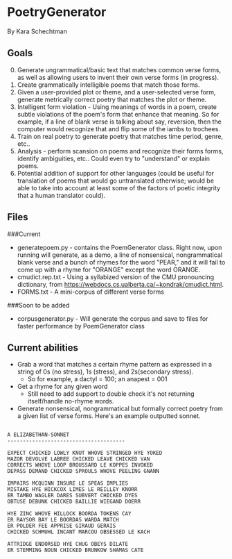 # PoetryGenerator

By Kara Schechtman

Goals
-----
0. Generate ungrammatical/basic text that matches common verse forms, as well as allowing users to invent their own verse forms (in progress).
1. Create grammatically intelligible poems that match those forms.
2. Given a user-provided plot or theme, and a user-selected verse form, generate metrically correct poetry that matches the plot or theme.
3. Intelligent form violation - Using meanings of words in a poem, create subtle violations of the poem's form that enhance that meaning. So for example, if a line of blank verse is talking about say, reversion, then the computer would recognize that and flip some of the iambs to trochees.
4. Train on real poetry to generate poetry that matches time period, genre, etc..
5. Analysis - perform scansion on poems and recognize their forms forms, identify ambiguities, etc.. Could even try to "understand" or explain poems.
6. Potential addition of support for other languages (could be useful for translation of poems that would go untranslated otherwise; would be able to take into account at least some of the factors of poetic integrity that a human translator could).

Files
-----

###Current
- generatepoem.py - contains the PoemGenerator class. Right now, upon running will generate, as a demo, a line of nonsensical, nongrammatical blank verse and a bunch of rhymes for the word "PEAR," and it will fail to come up with a rhyme for "ORANGE" except the word ORANGE.
- cmudict.rep.txt - Using a syllabized version of the CMU pronouncing dictionary, from https://webdocs.cs.ualberta.ca/~kondrak/cmudict.html.
- FORMS.txt - A mini-corpus of different verse forms

###Soon to be added
- corpusgenerator.py - Will generate the corpus and save to files for faster performance by PoemGenerator class

Current abilities
-----------------
- Grab a word that matches a certain rhyme pattern as expressed in a string of 0s (no stress), 1s (stress), and 2s(secondary stress).
    - So for example, a dactyl = 100; an anapest = 001
- Get a rhyme for any given word
    - Still need to add support to double check it's not returning itself/handle no-rhyme words.
- Generate nonsensical, nongrammatical but formally correct poetry from a given list of verse forms. Here's an example outputted sonnet.

```

A ELIZABETHAN-SONNET
--------------------------------------

EXPECT CHICKED LOWLY KNUT WHOVE STRINGED HYE YOKED
MAZOR DEVOLVE LABREE CHICKED LEAVE CHICKED VAN
CORRECTS WHOVE LOOP BROUSSARD LE KOPPES INVOKED
DEPASS DEMAND CHICKED SPROULS WHOVE PEELING GNANN

IMPAIRS MCQUINN INSURE LE SPEAS IMPLIES
MISTAKE HYE HICKCOX LIMES LE REILLEY KNORR
ER TAMBO WAGLER DARES SUBVERT CHICKED DYES
OBTUSE DEBUNK CHICKED BAILLIE WIEGAND DOERR

HYE ZINC WHOVE HILLOCK BOORDA TOKENS CAY
ER RAYSOR BAY LE BOORDAS WARDA MATCH
ER POLDER FEE APPRISE GIRAUD GERAIS
CHICKED SCHMUHL INCANT MARCOU OBSESSED LE KACH

ATTRIDGE ENDORSED HYE CHUG OBEYS DILATE
ER STEMMING NOUN CHICKED BRUNKOW SHAMAS CATE
```
